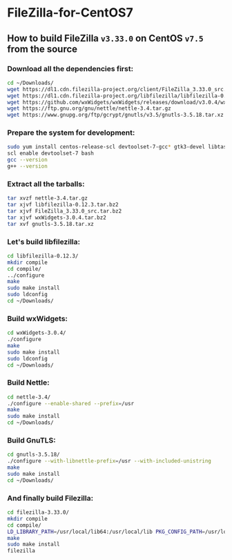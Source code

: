 # FileZilla-for-CentOS7

## How to build FileZilla `v3.33.0` on CentOS `v7.5` from the source

### Download all the dependencies first:

```bash
cd ~/Downloads/
wget https://dl1.cdn.filezilla-project.org/client/FileZilla_3.33.0_src.tar.bz2
wget https://dl1.cdn.filezilla-project.org/libfilezilla/libfilezilla-0.12.3.tar.bz2
wget https://github.com/wxWidgets/wxWidgets/releases/download/v3.0.4/wxWidgets-3.0.4.tar.bz2
wget https://ftp.gnu.org/gnu/nettle/nettle-3.4.tar.gz
wget https://www.gnupg.org/ftp/gcrypt/gnutls/v3.5/gnutls-3.5.18.tar.xz
```

### Prepare the system for development:

```bash
sudo yum install centos-release-scl devtoolset-7-gcc* gtk3-devel libtasn1-devel libidn-devel p11-kit-devel pugixml-devel cppunit-devel sqlite-devel -y
scl enable devtoolset-7 bash
gcc --version
g++ --version
```

### Extract all the tarballs:

```bash
tar xvzf nettle-3.4.tar.gz
tar xjvf libfilezilla-0.12.3.tar.bz2
tar xjvf FileZilla_3.33.0_src.tar.bz2
tar xjvf wxWidgets-3.0.4.tar.bz2
tar xvf gnutls-3.5.18.tar.xz
```

### Let's build libfilezilla:

```bash
cd libfilezilla-0.12.3/
mkdir compile
cd compile/
../configure
make
sudo make install
sudo ldconfig
cd ~/Downloads/
```

### Build wxWidgets:

```bash
cd wxWidgets-3.0.4/
./configure
make
sudo make install
sudo ldconfig
cd ~/Downloads/
```

### Build Nettle:

```bash
cd nettle-3.4/
./configure --enable-shared --prefix=/usr
make
sudo make install
cd ~/Downloads/
```

### Build GnuTLS:

```bash
cd gnutls-3.5.18/
./configure --with-libnettle-prefix=/usr --with-included-unistring
make
sudo make install
cd ~/Downloads/
```

### And finally build Filezilla:

```bash
cd filezilla-3.33.0/
mkdir compile
cd compile/
LD_LIBRARY_PATH=/usr/local/lib64:/usr/local/lib PKG_CONFIG_PATH=/usr/local/lib/pkgconfig ../configure
make
sudo make install
filezilla
```
